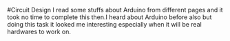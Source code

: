 #Circuit Design
I read some stuffs about Arduino from different pages and it took no time to complete this then.I heard about Arduino before also but doing 
this task it looked me interesting especially when it will be real hardwares to work on.
